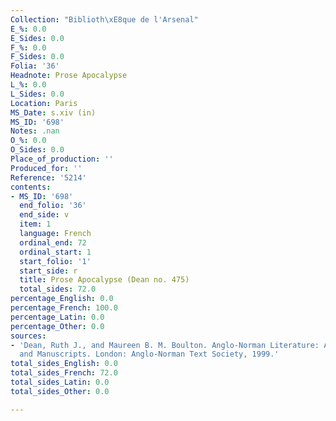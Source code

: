 ```yaml
---
Collection: "Biblioth\xE8que de l'Arsenal"
E_%: 0.0
E_Sides: 0.0
F_%: 0.0
F_Sides: 0.0
Folia: '36'
Headnote: Prose Apocalypse
L_%: 0.0
L_Sides: 0.0
Location: Paris
MS_Date: s.xiv (in)
MS_ID: '698'
Notes: .nan
O_%: 0.0
O_Sides: 0.0
Place_of_production: ''
Produced_for: ''
Reference: '5214'
contents:
- MS_ID: '698'
  end_folio: '36'
  end_side: v
  item: 1
  language: French
  ordinal_end: 72
  ordinal_start: 1
  start_folio: '1'
  start_side: r
  title: Prose Apocalypse (Dean no. 475)
  total_sides: 72.0
percentage_English: 0.0
percentage_French: 100.0
percentage_Latin: 0.0
percentage_Other: 0.0
sources:
- 'Dean, Ruth J., and Maureen B. M. Boulton. Anglo-Norman Literature: A Guide to Texts
  and Manuscripts. London: Anglo-Norman Text Society, 1999.'
total_sides_English: 0.0
total_sides_French: 72.0
total_sides_Latin: 0.0
total_sides_Other: 0.0

---
```

